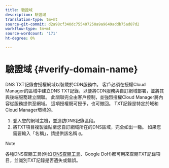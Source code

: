 ```yaml
---
title: 驗證域
description: 驗證域
translation-type: tm+mt
source-git-commit: d2a98cf340dc755407250a9a9649addb75ad87d2
workflow-type: tm+mt
source-wordcount: '171'
ht-degree: 0%

---
```



# 驗證域 {#verify-domain-name}

DNS TXT記錄會授權網域以裝載於CDN服務中。 客戶必須在授權Cloud Manager的區域中建立DNS TXT記錄，以便將CDN服務與自訂網域部署，並將其與後端服務建立關聯。 此關聯完全由客戶控制，並強烈授權Cloud Manager將內容從服務提供至網域。 這項授權既可授予，也可撤回。 TXT記錄是特定於域和Cloud Manager環境的。

1. 登入您的網域主機，並造訪DNS記錄區段。
1. 將TXT項目複製並貼至您自訂網域所在的DNS區域，完全如出一轍。 如果您需要輸入「名稱」，請提供該名稱 `@`。

>[!NOTE]
>各種DNS查閱工具(例如 [DNS查閱工具](https://www.ultratools.com/tools/dnsLookup)、Google DoH)都可用來查閱TXT記錄項目，並識別TXT記錄是否遺失或錯誤。
